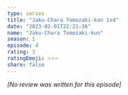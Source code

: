 ```yaml
---
type: series
title: "Jaku-Chara Tomozaki-kun 1x4"
date: "2023-02-01T22:21:36"
name: "Jaku-Chara Tomozaki-kun"
season: 1
episode: 4
rating: 3
ratingEmoji: ⭐️⭐️⭐️
share: false
---
```


_[No review was written for this episode]_
